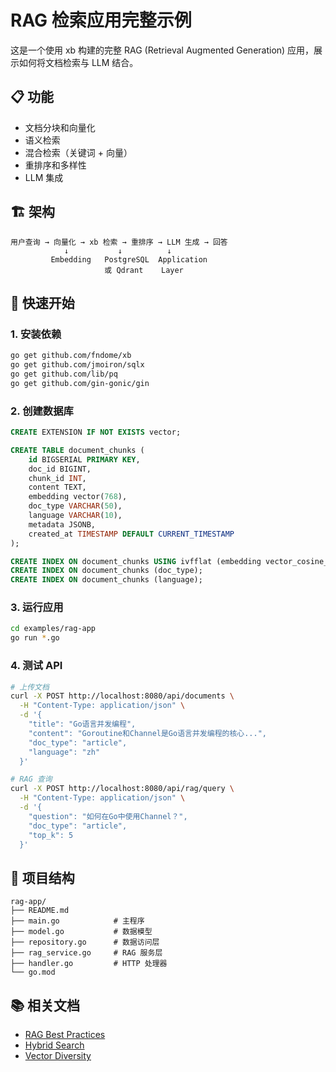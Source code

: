 # RAG 检索应用完整示例

这是一个使用 xb 构建的完整 RAG (Retrieval Augmented Generation) 应用，展示如何将文档检索与 LLM 结合。

## 📋 功能

- 文档分块和向量化
- 语义检索
- 混合检索（关键词 + 向量）
- 重排序和多样性
- LLM 集成

## 🏗️ 架构

```
用户查询 → 向量化 → xb 检索 → 重排序 → LLM 生成 → 回答
            ↓           ↓          ↓
         Embedding   PostgreSQL  Application
                     或 Qdrant    Layer
```

## 🚀 快速开始

### 1. 安装依赖

```bash
go get github.com/fndome/xb
go get github.com/jmoiron/sqlx
go get github.com/lib/pq
go get github.com/gin-gonic/gin
```

### 2. 创建数据库

```sql
CREATE EXTENSION IF NOT EXISTS vector;

CREATE TABLE document_chunks (
    id BIGSERIAL PRIMARY KEY,
    doc_id BIGINT,
    chunk_id INT,
    content TEXT,
    embedding vector(768),
    doc_type VARCHAR(50),
    language VARCHAR(10),
    metadata JSONB,
    created_at TIMESTAMP DEFAULT CURRENT_TIMESTAMP
);

CREATE INDEX ON document_chunks USING ivfflat (embedding vector_cosine_ops);
CREATE INDEX ON document_chunks (doc_type);
CREATE INDEX ON document_chunks (language);
```

### 3. 运行应用

```bash
cd examples/rag-app
go run *.go
```

### 4. 测试 API

```bash
# 上传文档
curl -X POST http://localhost:8080/api/documents \
  -H "Content-Type: application/json" \
  -d '{
    "title": "Go语言并发编程",
    "content": "Goroutine和Channel是Go语言并发编程的核心...",
    "doc_type": "article",
    "language": "zh"
  }'

# RAG 查询
curl -X POST http://localhost:8080/api/rag/query \
  -H "Content-Type: application/json" \
  -d '{
    "question": "如何在Go中使用Channel？",
    "doc_type": "article",
    "top_k": 5
  }'
```

## 📁 项目结构

```
rag-app/
├── README.md
├── main.go            # 主程序
├── model.go           # 数据模型
├── repository.go      # 数据访问层
├── rag_service.go     # RAG 服务层
├── handler.go         # HTTP 处理器
└── go.mod
```

## 📚 相关文档

- [RAG Best Practices](../../doc/ai_application/RAG_BEST_PRACTICES.md)
- [Hybrid Search](../../doc/ai_application/HYBRID_SEARCH.md)
- [Vector Diversity](../../doc/VECTOR_DIVERSITY_QDRANT.md)

